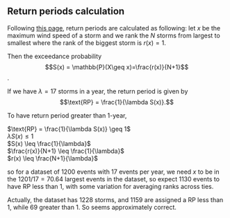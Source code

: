 ## Return periods calculation
Following [this page](https://georgebv.github.io/pyextremes/user-guide/6-return-periods/), return periods are calculated as following: let $x$ be the maximum wind speed of a storm and we rank the $N$ storms from largest to smallest where the rank of the biggest storm is $r(x)=1$. 

Then the exceedance probability $$S(x) = \mathbb{P}(X\geq x)=\frac{r(x)}{N+1}$$.

If we have $\lambda=17$ storms in a year, the return period is given by
$$\text{RP} = \frac{1}{\lambda S(x)}.$$

To have return period greater than 1-year,

$\text{RP} = \frac{1}{\lambda S(x)} \geq  1$  
$\lambda S(x) \leq 1$  
$S(x) \leq \frac{1}{\lambda}$  
$\frac{r(x)}{N+1} \leq \frac{1}{\lambda}$  
$r(x) \leq \frac{N+1}{\lambda}$  

so for a dataset of $1200$ events with 17 events per year, we need $x$ to be in the $1201 / 17 = 70.64$ largest events in the dataset, so expect $1130$ events to have RP less than 1, with some variation for averaging ranks across ties.

Actually, the dataset has $1228$ storms, and $1159$ are assigned a RP less than 1, while $69$ greater than 1. So seems approximately correct.
